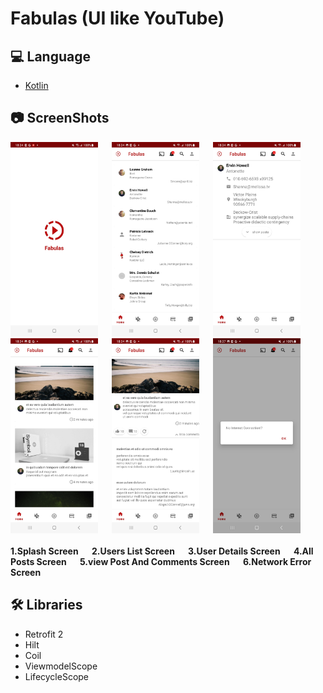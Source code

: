 # Fabulas (UI like YouTube)

## :computer: Language

- <a href="https://kotlinlang.org/" target="_blank">Kotlin</a>

## :camera: ScreenShots

<span align="center">
  <img src="https://github.com/sathyapriyan/fabulas/blob/master/scteenshort/Screenshot_20230309-183409_Fabulas_1.jpg" width="140">
  <b>&emsp;</b>
  <img src="https://github.com/sathyapriyan/fabulas/blob/master/scteenshort/Screenshot_20230309-183422_Fabulas_2.jpg" width="140">
  <b>&emsp;</b>
  <img src="https://github.com/sathyapriyan/fabulas/blob/master/scteenshort/Screenshot_20230309-183434_Fabulas_3.jpg" width="140">
  <b>&emsp;</b>
  <img src="https://github.com/sathyapriyan/fabulas/blob/master/scteenshort/Screenshot_20230309-183447_Fabulas_4.jpg" width="140">
  <b>&emsp;</b>
  <img src="https://github.com/sathyapriyan/fabulas/blob/master/scteenshort/Screenshot_20230309-183458_Fabulas_5.jpg" width="140">
  <b>&emsp;</b>
  <img src="https://github.com/sathyapriyan/fabulas/blob/master/scteenshort/Screenshot_20230309-183736_Fabulas_6.jpg" width="140">
  <b>&emsp;</b>
</span>
<br></br>
<span align="left">
  <b> 1.Splash Screen </b>
  <b>&emsp;</b>
  <b> 2.Users List Screen  </b>
  <b>&emsp;</b>
  <b> 3.User Details Screen </b>
  <b>&emsp;</b>
  <b> 4.All Posts Screen </b>
  <b>&emsp;</b>
  <b> 5.view Post And Comments Screen </b>
  <b>&emsp;</b>
  <b> 6.Network Error Screen </b>
</span>

## :hammer_and_wrench: Libraries 

- Retrofit 2
- Hilt
- Coil
- ViewmodelScope
- LifecycleScope

